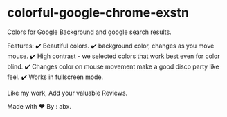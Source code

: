 # colorful-google-chrome-exstn

Colors for Google Background and google search results.

Features:
✔️ Beautiful colors.
✔️ background color,  changes as you move mouse.
✔️ High contrast - we selected colors that work best even for color blind.
✔️ Changes color on mouse movement make a good disco party like feel.
✔️ Works in fullscreen mode.

Like my work,
Add your valuable Reviews.

Made with ❤ By : abx.

